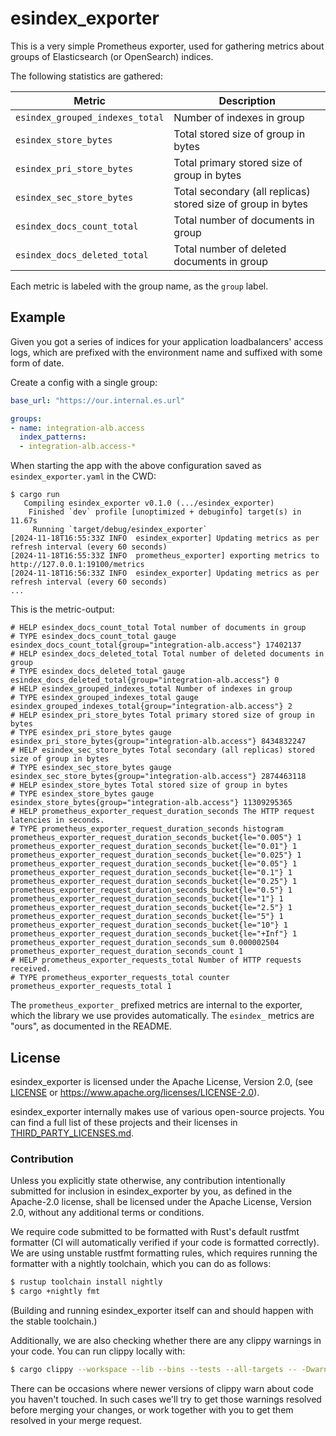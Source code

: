 # esindex_exporter

This is a very simple Prometheus exporter, used for gathering metrics about groups of Elasticsearch (or OpenSearch) indices.

The following statistics are gathered:

| Metric                          | Description                                                  |
|---------------------------------|--------------------------------------------------------------|
| `esindex_grouped_indexes_total` | Number of indexes in group                                   |
| `esindex_store_bytes`           | Total stored size of group in bytes                          |
| `esindex_pri_store_bytes`       | Total primary stored size of group in bytes                  |
| `esindex_sec_store_bytes`       | Total secondary (all replicas) stored size of group in bytes |
| `esindex_docs_count_total`      | Total number of documents in group                           |
| `esindex_docs_deleted_total`    | Total number of deleted documents in group                   |

Each metric is labeled with the group name, as the `group` label.

## Example

Given you got a series of indices for your application loadbalancers' access logs,
which are prefixed with the environment name and suffixed with some form of date.

Create a config with a single group:

```yaml
base_url: "https://our.internal.es.url"

groups:
- name: integration-alb.access
  index_patterns:
  - integration-alb.access-*
```

When starting the app with the above configuration saved as `esindex_exporter.yaml` in the CWD:

```shell
$ cargo run
   Compiling esindex_exporter v0.1.0 (.../esindex_exporter)
    Finished `dev` profile [unoptimized + debuginfo] target(s) in 11.67s
     Running `target/debug/esindex_exporter`
[2024-11-18T16:55:33Z INFO  esindex_exporter] Updating metrics as per refresh interval (every 60 seconds)
[2024-11-18T16:55:33Z INFO  prometheus_exporter] exporting metrics to http://127.0.0.1:19100/metrics
[2024-11-18T16:56:33Z INFO  esindex_exporter] Updating metrics as per refresh interval (every 60 seconds)
...
```

This is the metric-output:

```plaintext
# HELP esindex_docs_count_total Total number of documents in group
# TYPE esindex_docs_count_total gauge
esindex_docs_count_total{group="integration-alb.access"} 17402137
# HELP esindex_docs_deleted_total Total number of deleted documents in group
# TYPE esindex_docs_deleted_total gauge
esindex_docs_deleted_total{group="integration-alb.access"} 0
# HELP esindex_grouped_indexes_total Number of indexes in group
# TYPE esindex_grouped_indexes_total gauge
esindex_grouped_indexes_total{group="integration-alb.access"} 2
# HELP esindex_pri_store_bytes Total primary stored size of group in bytes
# TYPE esindex_pri_store_bytes gauge
esindex_pri_store_bytes{group="integration-alb.access"} 8434832247
# HELP esindex_sec_store_bytes Total secondary (all replicas) stored size of group in bytes
# TYPE esindex_sec_store_bytes gauge
esindex_sec_store_bytes{group="integration-alb.access"} 2874463118
# HELP esindex_store_bytes Total stored size of group in bytes
# TYPE esindex_store_bytes gauge
esindex_store_bytes{group="integration-alb.access"} 11309295365
# HELP prometheus_exporter_request_duration_seconds The HTTP request latencies in seconds.
# TYPE prometheus_exporter_request_duration_seconds histogram
prometheus_exporter_request_duration_seconds_bucket{le="0.005"} 1
prometheus_exporter_request_duration_seconds_bucket{le="0.01"} 1
prometheus_exporter_request_duration_seconds_bucket{le="0.025"} 1
prometheus_exporter_request_duration_seconds_bucket{le="0.05"} 1
prometheus_exporter_request_duration_seconds_bucket{le="0.1"} 1
prometheus_exporter_request_duration_seconds_bucket{le="0.25"} 1
prometheus_exporter_request_duration_seconds_bucket{le="0.5"} 1
prometheus_exporter_request_duration_seconds_bucket{le="1"} 1
prometheus_exporter_request_duration_seconds_bucket{le="2.5"} 1
prometheus_exporter_request_duration_seconds_bucket{le="5"} 1
prometheus_exporter_request_duration_seconds_bucket{le="10"} 1
prometheus_exporter_request_duration_seconds_bucket{le="+Inf"} 1
prometheus_exporter_request_duration_seconds_sum 0.000002504
prometheus_exporter_request_duration_seconds_count 1
# HELP prometheus_exporter_requests_total Number of HTTP requests received.
# TYPE prometheus_exporter_requests_total counter
prometheus_exporter_requests_total 1
```

The `prometheus_exporter_` prefixed metrics are internal to the exporter, which the library we use provides automatically. The `esindex_` metrics are "ours", as documented in the README.

## License

esindex_exporter is licensed under the Apache License, Version 2.0, (see [LICENSE](LICENSE) or <https://www.apache.org/licenses/LICENSE-2.0>).

esindex_exporter internally makes use of various open-source projects.
You can find a full list of these projects and their licenses in [THIRD_PARTY_LICENSES.md](THIRD_PARTY_LICENSES.md).

### Contribution

Unless you explicitly state otherwise, any contribution intentionally submitted for inclusion in esindex_exporter by you, as defined in the Apache-2.0 license, shall be licensed under the Apache License, Version 2.0, without any additional terms or conditions.

We require code submitted to be formatted with Rust's default rustfmt formatter (CI will automatically verified if your code is formatted correctly).
We are using unstable rustfmt formatting rules, which requires running the formatter with a nightly toolchain, which you can do as follows:

```sh
$ rustup toolchain install nightly
$ cargo +nightly fmt
```

(Building and running esindex_exporter itself can and should happen with the stable toolchain.)

Additionally, we are also checking whether there are any clippy warnings in your code.
You can run clippy locally with:

```sh
$ cargo clippy --workspace --lib --bins --tests --all-targets -- -Dwarnings
```

There can be occasions where newer versions of clippy warn about code you haven't touched.
In such cases we'll try to get those warnings resolved before merging your changes, or work together with you to get them resolved in your merge request.
